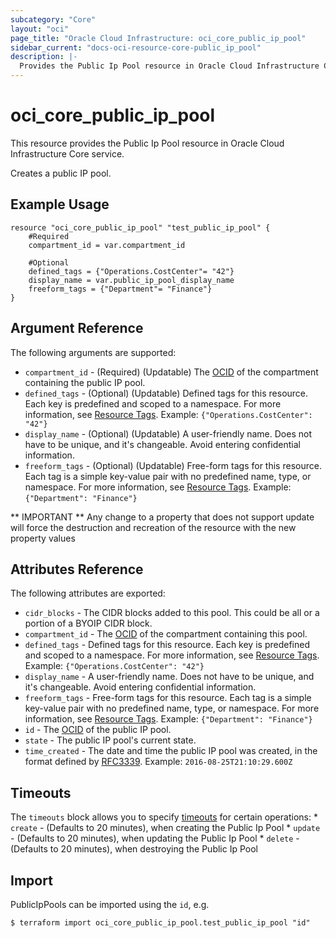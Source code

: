```yaml
---
subcategory: "Core"
layout: "oci"
page_title: "Oracle Cloud Infrastructure: oci_core_public_ip_pool"
sidebar_current: "docs-oci-resource-core-public_ip_pool"
description: |-
  Provides the Public Ip Pool resource in Oracle Cloud Infrastructure Core service
---
```


# oci_core_public_ip_pool
This resource provides the Public Ip Pool resource in Oracle Cloud Infrastructure Core service.

Creates a public IP pool.


## Example Usage

```hcl
resource "oci_core_public_ip_pool" "test_public_ip_pool" {
	#Required
	compartment_id = var.compartment_id

	#Optional
	defined_tags = {"Operations.CostCenter"= "42"}
	display_name = var.public_ip_pool_display_name
	freeform_tags = {"Department"= "Finance"}
}
```

## Argument Reference

The following arguments are supported:

* `compartment_id` - (Required) (Updatable) The [OCID](https://docs.cloud.oracle.com/iaas/Content/General/Concepts/identifiers.htm) of the compartment containing the public IP pool. 
* `defined_tags` - (Optional) (Updatable) Defined tags for this resource. Each key is predefined and scoped to a namespace. For more information, see [Resource Tags](https://docs.cloud.oracle.com/iaas/Content/General/Concepts/resourcetags.htm).  Example: `{"Operations.CostCenter": "42"}` 
* `display_name` - (Optional) (Updatable) A user-friendly name. Does not have to be unique, and it's changeable. Avoid entering confidential information. 
* `freeform_tags` - (Optional) (Updatable) Free-form tags for this resource. Each tag is a simple key-value pair with no predefined name, type, or namespace. For more information, see [Resource Tags](https://docs.cloud.oracle.com/iaas/Content/General/Concepts/resourcetags.htm).  Example: `{"Department": "Finance"}` 


** IMPORTANT **
Any change to a property that does not support update will force the destruction and recreation of the resource with the new property values

## Attributes Reference

The following attributes are exported:

* `cidr_blocks` - The CIDR blocks added to this pool. This could be all or a portion of a BYOIP CIDR block. 
* `compartment_id` - The [OCID](https://docs.cloud.oracle.com/iaas/Content/General/Concepts/identifiers.htm) of the compartment containing this pool. 
* `defined_tags` - Defined tags for this resource. Each key is predefined and scoped to a namespace. For more information, see [Resource Tags](https://docs.cloud.oracle.com/iaas/Content/General/Concepts/resourcetags.htm).  Example: `{"Operations.CostCenter": "42"}` 
* `display_name` - A user-friendly name. Does not have to be unique, and it's changeable. Avoid entering confidential information. 
* `freeform_tags` - Free-form tags for this resource. Each tag is a simple key-value pair with no predefined name, type, or namespace. For more information, see [Resource Tags](https://docs.cloud.oracle.com/iaas/Content/General/Concepts/resourcetags.htm).  Example: `{"Department": "Finance"}` 
* `id` - The [OCID](https://docs.cloud.oracle.com/iaas/Content/General/Concepts/identifiers.htm) of the public IP pool.
* `state` - The public IP pool's current state.
* `time_created` - The date and time the public IP pool was created, in the format defined by [RFC3339](https://tools.ietf.org/html/rfc3339).  Example: `2016-08-25T21:10:29.600Z` 

## Timeouts

The `timeouts` block allows you to specify [timeouts](https://registry.terraform.io/providers/hashicorp/oci/latest/docs/guides/changing_timeouts) for certain operations:
	* `create` - (Defaults to 20 minutes), when creating the Public Ip Pool
	* `update` - (Defaults to 20 minutes), when updating the Public Ip Pool
	* `delete` - (Defaults to 20 minutes), when destroying the Public Ip Pool


## Import

PublicIpPools can be imported using the `id`, e.g.

```
$ terraform import oci_core_public_ip_pool.test_public_ip_pool "id"
```

